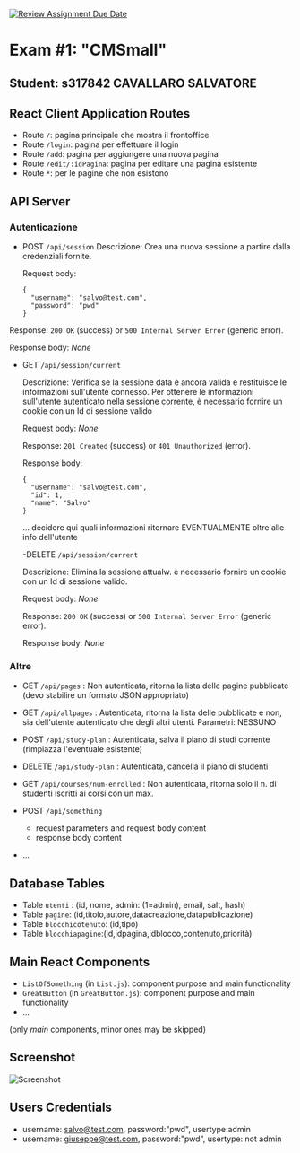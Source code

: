 [![Review Assignment Due Date](https://classroom.github.com/assets/deadline-readme-button-24ddc0f5d75046c5622901739e7c5dd533143b0c8e959d652212380cedb1ea36.svg)](https://classroom.github.com/a/suhcjUE-)
# Exam #1: "CMSmall"
## Student: s317842 CAVALLARO SALVATORE 

## React Client Application Routes

- Route `/`: pagina principale che mostra il frontoffice
- Route `/login`: pagina per effettuare il login
- Route `/add`: pagina per aggiungere una nuova pagina
- Route `/edit/:idPagina`: pagina per editare una pagina esistente
- Route `*`: per le pagine che non esistono


## API Server

### Autenticazione

- POST `/api/session`
  Descrizione: Crea una nuova sessione a partire dalla credenziali fornite.

  Request body:
  ```
  {
    "username": "salvo@test.com",
    "password": "pwd"
  }
  ```

Response: `200 OK` (success) or `500 Internal Server Error` (generic error).

Response body: _None_

- GET `/api/session/current`

  Descrizione: Verifica se la sessione data è ancora valida e restituisce le informazioni sull'utente connesso. Per ottenere le informazioni sull'utente autenticato nella sessione corrente, è necessario fornire un cookie con un Id di sessione valido

  Request body: _None_ 

  Response: `201 Created` (success) or `401 Unauthorized` (error).

  Response body:
  ```
  {
    "username": "salvo@test.com",
    "id": 1,
    "name": "Salvo"
  }
  ```
  ... decidere qui quali informazioni ritornare EVENTUALMENTE oltre alle info dell'utente

  -DELETE `/api/session/current`

    Descrizione: Elimina la sessione attualw. è necessario fornire un cookie con un Id di sessione valido.

    Request body: _None_

    Response: `200 OK` (success) or `500 Internal Server Error` (generic error).

    Response body: _None_


### Altre 

 - GET `/api/pages` : Non autenticata, ritorna la lista delle pagine pubblicate
   (devo stabilire un formato JSON appropriato)

- GET `/api/allpages` : Autenticata, ritorna la lista delle pubblicate e non, sia dell'utente autenticato che degli altri utenti.    Parametri: NESSUNO

- POST `/api/study-plan` : Autenticata, salva il piano di studi corrente (rimpiazza l'eventuale esistente)

- DELETE `/api/study-plan` : Autenticata, cancella il piano di studenti

- GET `/api/courses/num-enrolled` : Non autenticata, ritorna solo il n. di studenti iscritti ai corsi con un max.




- POST `/api/something`
  - request parameters and request body content
  - response body content
- ...

## Database Tables

- Table `utenti` : (id, nome, admin: (1=admin), email, salt, hash)
- Table `pagine`: (id,titolo,autore,datacreazione,datapublicazione)
- Table `blocchicotenuto`: (id,tipo)
- Table `blocchiapagine`:(id,idpagina,idblocco,contenuto,priorità)

## Main React Components

- `ListOfSomething` (in `List.js`): component purpose and main functionality
- `GreatButton` (in `GreatButton.js`): component purpose and main functionality
- ...

(only _main_ components, minor ones may be skipped)

## Screenshot

![Screenshot](./img/screenshot.jpg)

## Users Credentials

- username: salvo@test.com, password:"pwd", usertype:admin
- username: giuseppe@test.com, password:"pwd", usertype: not admin 




